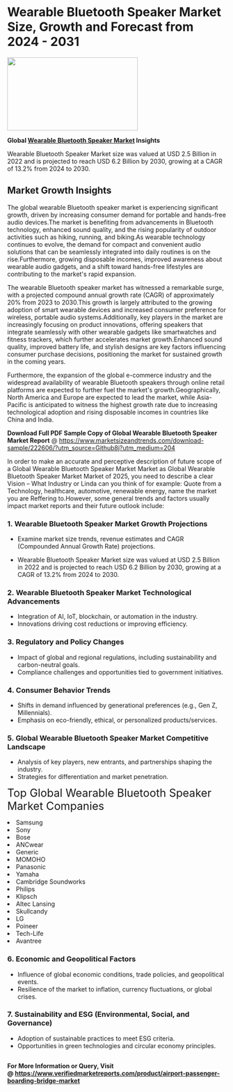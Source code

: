 <H1>Wearable Bluetooth Speaker Market Size, Growth and Forecast from 2024 - 2031</H1><img class="aligncenter size-medium wp-image-584254" src="https://thirdeyenews.in/wp-content/uploads/2024/09/Global-Market-Research-300x168.jpeg" alt="" width="300" height="168" /><p><strong>Global&nbsp;<a href="https://www.marketsizeandtrends.com/download-sample/222606/?utm_source=Github8j?utm_medium=204">Wearable Bluetooth Speaker Market</a> Insights</strong></p><p>Wearable Bluetooth Speaker Market size was valued at USD 2.5 Billion in 2022 and is projected to reach USD 6.2 Billion by 2030, growing at a CAGR of 13.2% from 2024 to 2030.</p><p><h2>Market Growth Insights</h2> <p>The global wearable Bluetooth speaker market is experiencing significant growth, driven by increasing consumer demand for portable and hands-free audio devices.The market is benefiting from advancements in Bluetooth technology, enhanced sound quality, and the rising popularity of outdoor activities such as hiking, running, and biking.As wearable technology continues to evolve, the demand for compact and convenient audio solutions that can be seamlessly integrated into daily routines is on the rise.Furthermore, growing disposable incomes, improved awareness about wearable audio gadgets, and a shift toward hands-free lifestyles are contributing to the market's rapid expansion.</p> <p>The wearable Bluetooth speaker market has witnessed a remarkable surge, with a projected compound annual growth rate (CAGR) of approximately 20% from 2023 to 2030.This growth is largely attributed to the growing adoption of smart wearable devices and increased consumer preference for wireless, portable audio systems.Additionally, key players in the market are increasingly focusing on product innovations, offering speakers that integrate seamlessly with other wearable gadgets like smartwatches and fitness trackers, which further accelerates market growth.Enhanced sound quality, improved battery life, and stylish designs are key factors influencing consumer purchase decisions, positioning the market for sustained growth in the coming years.</p> <p>Furthermore, the expansion of the global e-commerce industry and the widespread availability of wearable Bluetooth speakers through online retail platforms are expected to further fuel the market's growth.Geographically, North America and Europe are expected to lead the market, while Asia-Pacific is anticipated to witness the highest growth rate due to increasing technological adoption and rising disposable incomes in countries like China and India.</p> <p><span class=""><strong>Download Full PDF Sample Copy of Global Wearable Bluetooth Speaker Market Report</strong> @ <a href="https://www.marketsizeandtrends.com/download-sample/222606/?utm_source=Github8j?utm_medium=204" target="_blank">https://www.marketsizeandtrends.com/download-sample/222606/?utm_source=Github8j?utm_medium=204</a></span></p><p>In order to make an accurate and perceptive description of future scope of a Global&nbsp;Wearable Bluetooth Speaker Market Market as Global&nbsp;Wearable Bluetooth Speaker Market Market of 2025, you need to describe a clear Vision &ndash; What Industry or Linda can you think of for example: Quote from a Technology, healthcare, automotive, renewable energy, name the market you are Reffering to.However, some general trends and factors usually impact market reports and their future outlook include:</p><h3>1.&nbsp;<strong>Wearable Bluetooth Speaker Market Growth Projections</strong></h3><ul><li>Examine market size trends, revenue estimates and CAGR (Compounded Annual Growth Rate) projections.</li><li><p>Wearable Bluetooth Speaker Market size was valued at USD 2.5 Billion in 2022 and is projected to reach USD 6.2 Billion by 2030, growing at a CAGR of 13.2% from 2024 to 2030.</p></li></ul><h3>2.&nbsp;<strong>Wearable Bluetooth Speaker Market Technological Advancements</strong></h3><ul><li>Integration of AI, IoT, blockchain, or automation in the industry.</li><li>Innovations driving cost reductions or improving efficiency.</li></ul><h3>3.&nbsp;<strong>Regulatory and Policy Changes</strong></h3><ul><li>Impact of global and regional regulations, including sustainability and carbon-neutral goals.</li><li>Compliance challenges and opportunities tied to government initiatives.</li></ul><h3>4.&nbsp;<strong>Consumer Behavior Trends</strong></h3><ul><li>Shifts in demand influenced by generational preferences (e.g., Gen Z, Millennials).</li><li>Emphasis on eco-friendly, ethical, or personalized products/services.</li></ul><h3>5.&nbsp;<strong>Global Wearable Bluetooth Speaker Market Competitive Landscape</strong></h3><ul><li>Analysis of key players, new entrants, and partnerships shaping the industry.</li><li>Strategies for differentiation and market penetration.</li></ul><p data-pm-slice="1 1 []"><span style="color: inherit; font-family: inherit; font-size: 25px;">Top Global Wearable Bluetooth Speaker Market Companies</span></p><div class="" data-test-id=""><p><li>Samsung</li><li> Sony</li><li> Bose</li><li> ANCwear</li><li> Generic</li><li> MOMOHO</li><li> Panasonic</li><li> Yamaha</li><li> Cambridge Soundworks</li><li> Philips</li><li> Klipsch</li><li> Altec Lansing</li><li> Skullcandy</li><li> LG</li><li> Poineer</li><li> Tech-Life</li><li> Avantree</li></p></div><h3>6.&nbsp;<strong>Economic and Geopolitical Factors</strong></h3><ul><li>Influence of global economic conditions, trade policies, and geopolitical events.</li><li>Resilience of the market to inflation, currency fluctuations, or global crises.</li></ul><h3>7.&nbsp;<strong>Sustainability and ESG (Environmental, Social, and Governance)</strong></h3><ul><li>Adoption of sustainable practices to meet ESG criteria.</li><li>Opportunities in green technologies and circular economy principles.</li></ul><h2><strong style="font-size: 14px;">For More Information or Query, Visit @&nbsp;</strong><a style="background-color: #ffffff; font-size: 14px;" href="https://www.marketsizeandtrends.com/report/wearable-bluetooth-speaker-market/" target="_blank">https://www.verifiedmarketreports.com/product/airport-passenger-boarding-bridge-market</a></h2>
